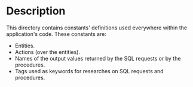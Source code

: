 # Description

This directory contains constants' definitions used everywhere within the application's code. These constants are:

* Entities.
* Actions (over the entities).
* Names of the output values returned by the SQL requests or by the procedures.
* Tags used as keywords for researches on SQL requests and procedures.

